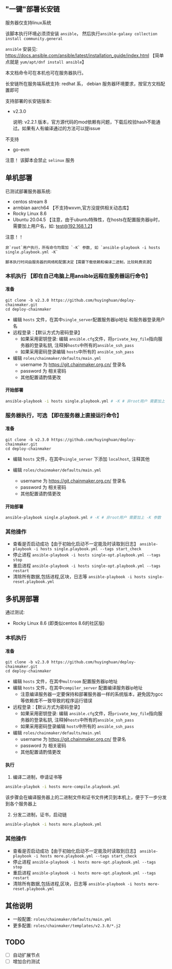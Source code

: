 ## "一键"部署长安链

服务器仅支持linux系统

该脚本执行环境必须须安装 `ansible`， 然后执行`ansible-galaxy collection install community.general`

`ansible` 安装见: https://docs.ansible.com/ansible/latest/installation_guide/index.html 【简单点就是 `yum/apt/dnf install ansible`】

本文档命令可在本机也可在服务器执行。

长安链所在服务端系统支持: redhat 系， debian
服务器环境要求，按官方文档配置即可

支持部署的长安链版本:

- v2.3.0
  
  说明: v2.2.1 版本，官方源代码的mod依赖有问题，下载后校验hash不能通过。如果有人有编译通过的方法可以提issue 


不支持 

- go-evm

注意！ 该脚本会禁止 `selinux` 服务

## 单机部署

已测试部署服务器系统:

- centos stream 8
- armbian aarch64 【不支持wxvm,官方没提供相关动态库】
- Rocky Linux 8.6
- Ubuntu 20.04.5 【注意，由于ubuntu特殊性，在hosts在配置服务器ip时，需要加上用户名，如: test@192.168.1.2】

注意！！ 
    
    非`root`用户执行，所有命令均需加 `-K` 参数, 如 `ansible-playbook -i hosts single.playbook.yml -K`
    
    脚本执行时间由服务器的网络和配置决定【需要下载依赖和编译二进制，比较耗费资源】
    
### 本机执行 【即在自己电脑上用ansible远程在服务器运行命令】



#### 准备

```
git clone -b v2.3.0 https://github.com/huyinghuan/deploy-chainmaker.git
cd deploy-chainmaker
```

- 编辑 `hosts` 文件，在其中`single_server`配置服务器ip地址 和服务器登录用户名 
- 远程登录：【默认方式为密码登录】
    - 如果采用密钥登录: 编辑 `ansible.cfg`文件，将`private_key_file`指向服务器的登录私钥, 注释掉`hosts`中所有的`ansible_ssh_pass`
    - 如果采用密码登录编辑 `hosts`中所有的 `ansible_ssh_pass`
- 编辑 `roles/chainmaker/defaults/main.yml` 
    - username 为 https://git.chainmaker.org.cn/ 登录名
    - password 为 相关密码
    - 其他配置请酌情更改

#### 开始部署

```bash
ansible-playbook -i hosts single.playbook.yml # -K # 非root用户 需要加上 -K 参数
```

### 服务器执行，可选 【即在服务器上直接运行命令】

#### 准备
```
git clone -b v2.3.0 https://github.com/huyinghuan/deploy-chainmaker.git
cd deploy-chainmaker
```

- 编辑 `hosts` 文件，在其中`single_server` 下添加 `localhost`, 注释其他

- 编辑 `roles/chainmaker/defaults/main.yml` 
    - username 为 https://git.chainmaker.org.cn/ 登录名
    - password 为 相关密码
    - 其他配置请酌情更改

#### 开始部署

```bash
ansible-playbook single.playbook.yml # -K # 非root用户 需要加上 -K 参数
```

### 其他操作

- 查看是否启动成功【由于初始化启动不一定能及时读取到日志】 `ansible-playbook -i hosts single.playbook.yml --tags start_check`
- 停止进程 `ansible-playbook -i hosts single-opt.playbook.yml --tags stop`
- 重启进程 `ansible-playbook -i hosts single-opt.playbook.yml --tags restart`
- 清除所有数据,包括进程,区块，日志等 `ansible-playbook -i hosts single-reset.playbook.yml`
## 多机房部署

通过测试:

- Rocky Linux 8.6 (即类似centos 8.6的社区版)

### 本机执行

#### 准备

```
git clone -b v2.3.0 https://github.com/huyinghuan/deploy-chainmaker.git
cd deploy-chainmaker
```

- 编辑 `hosts` 文件，在其中`multroom` 配置服务器ip地址
- 编辑 `hosts` 文件，在其中`compiler_server` 配置编译服务器ip地址
    - 注意编译服务器一定要保持和部署服务器一样的系统版本，避免因为gcc等依赖库不一致导致的程序运行错误
- 远程登录：【默认方式为密码登录】
    - 如果采用密钥登录: 编辑 `ansible.cfg`文件，将`private_key_file`指向服务器的登录私钥, 注释掉`hosts`中所有的`ansible_ssh_pass`
    - 如果采用密码登录编辑 `hosts`中所有的 `ansible_ssh_pass`
- 编辑 `roles/chainmaker/defaults/main.yml` 
    - username 为 https://git.chainmaker.org.cn/ 登录名
    - password 为 相关密码
    - 其他配置请酌情更改

#### 执行

1. 编译二进制，申请证书等

```bash
ansible-playbok -i hosts more-compile.playbook.yml
```

该步骤会在编译服务器上的二进制文件和证书文件拷贝到本机上，便于下一步分发到各个服务器上

2. 分发二进制，证书，启动链


```bash
ansible-playbok -i hosts more.playbook.yml
```

### 其他操作

- 查看是否启动成功【由于初始化启动不一定能及时读取到日志】 `ansible-playbook -i hosts more.playbook.yml --tags start_check`
- 停止进程 `ansible-playbook -i hosts more-opt.playbook.yml --tags stop`
- 重启进程 `ansible-playbook -i hosts more-opt.playbook.yml --tags restart`
- 清除所有数据,包括进程,区块，日志等 `ansible-playbook -i hosts more-reset.playbook.yml`

## 其他说明

- 一般配置:  `roles/chainmaker/defaults/main.yml`
- 更多配置: `roles/chainmaker/templates/v2.3.0/*.j2`

## TODO

- [ ] 自动扩展节点
- [ ] 增加合约测试